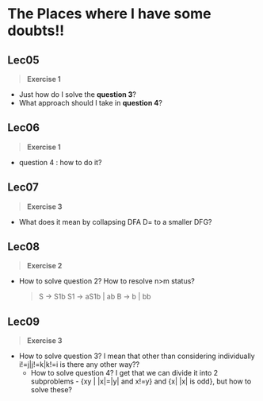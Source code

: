 # The Places where I have some doubts!!

## Lec05
>__Exercise 1__
- Just how do I solve the __question 3__?
- What approach should I take in __question 4__?
## Lec06
>__Exercise 1__
- question 4 : how to do it?
## Lec07
>__Exercise 3__
- What does it mean by collapsing DFA D= to a smaller DFG?
## Lec08
>__Exercise 2__
- How to solve question 2? How to resolve n>m status?
	> S  -> S1b
	> S1 -> aS1b | ab
	> B  -> b | bb
## Lec09
>__Exercise 3__
- How to solve question 3? I mean that other than considering individually i!=j|j!=k|k!=i is there any other way??
	- How to solve question 4? I get that we can divide it into 2 subproblems - {xy | |x|=|y| and x!=y} and {x| |x| is odd}, but how to solve these?
